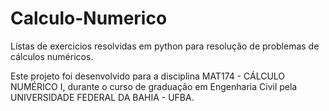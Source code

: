 # Calculo-Numerico

Listas de exercicios resolvidas em python para resolução de problemas de cálculos numéricos.

Este projeto foi desenvolvido para a disciplina MAT174 - CÁLCULO NUMÉRICO I, durante o curso de graduação em Engenharia Civil pela UNIVERSIDADE FEDERAL DA BAHIA - UFBA.

